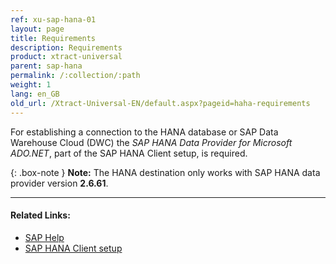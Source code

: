 ```yaml
---
ref: xu-sap-hana-01
layout: page
title: Requirements
description: Requirements
product: xtract-universal
parent: sap-hana
permalink: /:collection/:path
weight: 1
lang: en_GB
old_url: /Xtract-Universal-EN/default.aspx?pageid=haha-requirements
---
```


For establishing a connection to the HANA database or SAP Data Warehouse Cloud (DWC) the *SAP HANA Data Provider for Microsoft ADO.NET*, part of the SAP HANA Client setup, is required.


 {: .box-note }
**Note:** The HANA destination only works with SAP HANA data provider version **2.6.61**.


******
#### Related Links:

- [SAP Help](https://help.sap.com/viewer/0eec0d68141541d1b07893a39944924e/2.0.00/en-US/469dee9e6d611014af70d4e9a9cd6b0a.html)
- [SAP HANA Client setup](https://blogs.sap.com/2017/12/14/sap-hana-2.0-client-installation-and-update-by-the-sap-hana-academy/)

